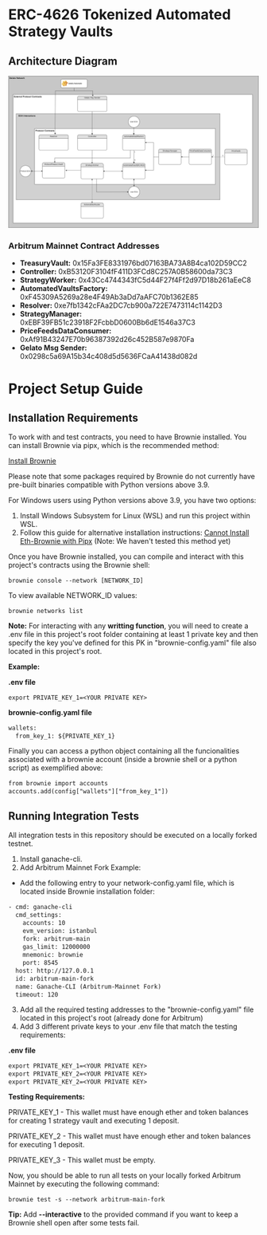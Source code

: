 # ERC-4626 Tokenized Automated Strategy Vaults

## Architecture Diagram

![Architecture Diagram](docs/architecture_diagram.png)

### Arbitrum Mainnet Contract Addresses

- **TreasuryVault:** 0x15Fa3FE8331976bd07163BA73A8B4ca102D59CC2
- **Controller:** 0xB53120F3104fF411D3FCd8C257A0B58600da73C3
- **StrategyWorker:** 0x43Cc4744343fC5d44F27f4Ff2d97D18b261aEeC8
- **AutomatedVaultsFactory:** 0xF45309A5269a28e4F49Ab3aDd7aAFC70b1362E85
- **Resolver:** 0xe7fb1342cFAa2DC7cb900a722E7473114c1142D3
- **StrategyManager:** 0xEBF39FB51c23918F2FcbbD0600Bb6dE1546a37C3
- **PriceFeedsDataConsumer:** 0xAf91B43247E70b96387392d26c452B587e9870Fa
- **Gelato Msg Sender:** 0x0298c5a69A15b34c408d5d5636FCaA41438d082d

# Project Setup Guide

## Installation Requirements

To work with and test contracts, you need to have Brownie installed. You can install Brownie via pipx, which is the recommended method:

[Install Brownie](https://eth-brownie.readthedocs.io/en/stable/install.html)

Please note that some packages required by Brownie do not currently have pre-built binaries compatible with Python versions above 3.9.

For Windows users using Python versions above 3.9, you have two options:

1. Install Windows Subsystem for Linux (WSL) and run this project within WSL.
2. Follow this guide for alternative installation instructions: [Cannot Install Eth-Brownie with Pipx](https://ethereum.stackexchange.com/questions/148617/cannot-install-eth-brownie-with-pipx) (Note: We haven't tested this method yet)

Once you have Brownie installed, you can compile and interact with this project's contracts using the Brownie shell:

```
brownie console --network [NETWORK_ID]
```

To view available NETWORK_ID values:

```
brownie networks list
```

**Note:** For interacting with any **writting function**, you will need to create a .env file in this project's root folder containing at least 1 private key and then specify the key you've defined for this PK in "brownie-config.yaml" file also located in this project's root.

**Example:**

**.env file**

```
export PRIVATE_KEY_1=<YOUR PRIVATE KEY>
```

**brownie-config.yaml file**

```
wallets:
  from_key_1: ${PRIVATE_KEY_1}
```

Finally you can access a python object containing all the funcionalities associated with a brownie account (inside a brownie shell or a python script) as exemplified above:

```
from brownie import accounts
accounts.add(config["wallets"]["from_key_1"])

```

## Running Integration Tests

All integration tests in this repository should be executed on a locally forked testnet.

1. Install ganache-cli.
2. Add Arbitrum Mainnet Fork Example:

- Add the following entry to your network-config.yaml file, which is located inside Brownie installation folder:

```
- cmd: ganache-cli
  cmd_settings:
    accounts: 10
    evm_version: istanbul
    fork: arbitrum-main
    gas_limit: 12000000
    mnemonic: brownie
    port: 8545
  host: http://127.0.0.1
  id: arbitrum-main-fork
  name: Ganache-CLI (Arbitrum-Mainnet Fork)
  timeout: 120
```

3. Add all the required testing addresses to the "brownie-config.yaml" file located in this project's root (already done for Arbitrum)
4. Add 3 different private keys to your .env file that match the testing requirements:

**.env file**

```
export PRIVATE_KEY_1=<YOUR PRIVATE KEY>
export PRIVATE_KEY_2=<YOUR PRIVATE KEY>
export PRIVATE_KEY_2=<YOUR PRIVATE KEY>
```

**Testing Requirements:**

PRIVATE_KEY_1 - This wallet must have enough ether and token balances for creating 1 strategy vault and executing 1 deposit.

PRIVATE_KEY_2 - This wallet must have enough ether and token balances for executing 1 deposit.

PRIVATE_KEY_3 - This wallet must be empty.

Now, you should be able to run all tests on your locally forked Arbitrum Mainnet by executing the following command:

```
brownie test -s --network arbitrum-main-fork
```

**Tip:** Add **--interactive** to the provided command if you want to keep a Brownie shell open after some tests fail.
